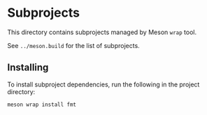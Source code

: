 # Subprojects

This directory contains subprojects managed by Meson `wrap` tool.

See `../meson.build` for the list of subprojects.

## Installing

To install subproject dependencies, run the following in the project directory:

```bash
meson wrap install fmt
```
